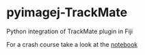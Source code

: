 # pyimagej-TrackMate
Python integration of TrackMate plugin in Fiji

For a crash course take a look at the [notebook](./trackmate_test.ipynb)